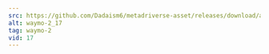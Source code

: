 ```yaml
---
src: https://github.com/Dadaism6/metadriverse-asset/releases/download/assetsv1.0.2/waymo-2_17.mp4
alt: waymo-2_17
tag: waymo-2
vid: 17
---
```

